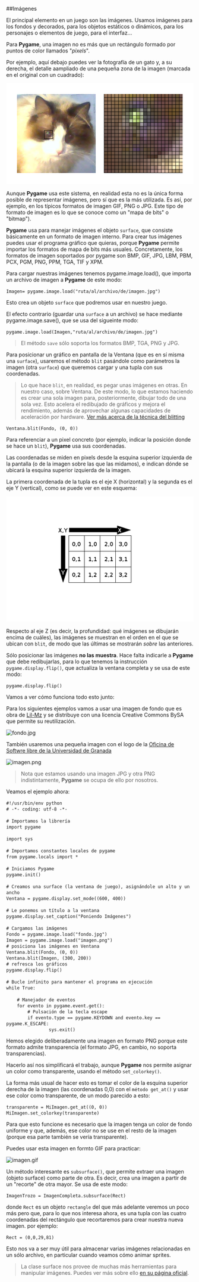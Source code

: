##Imágenes

El principal elemento en un juego son las imágenes. Usamos imágenes para los fondos y decorados, para los objetos estáticos o dinámicos, para los personajes o elementos de juego, para el interfaz...

Para **Pygame**, una imagen no es más que un rectángulo formado por puntos de color llamados "*pixels*".

Por ejemplo, aquí debajo puedes ver la fotografía de un gato y, a su derecha, el detalle aampliado de una pequeña zona de la imagen (marcada en el original con un cuadrado):

![Ejemplo de bitmap](img/pixels.png)

Aunque **Pygame** usa este sistema, en realidad esta no es la única forma posible de representar imágenes, pero sí que es la más utilizada. Es así, por ejemplo, en los típicos formatos de imagen GIF, PNG o JPG. Este tipo de formato de imagen es lo que se conoce como un "mapa de bits" o "bitmap").

**Pygame** usa para manejar imágenes el objeto `surface`, que consiste básicamente en un formato de imagen interno. Para crear tus imágenes puedes usar el programa gráfico que quieras, porque **Pygame** permite importar los formatos de mapa de bits más usuales. Concretamente, los formatos de imagen soportados por pygame son BMP, GIF, JPG, LBM, PBM, PCX, PGM, PNG, PPM, TGA, TIF y XPM.

Para cargar nuestras imágenes tenemos pygame.image.load(), que importa un archivo de imagen a **Pygame** de este modo:

```
Imagen= pygame.image.load("ruta/al/archivo/de/imagen.jpg")
```

Esto crea un objeto `surface` que podremos usar en nuestro juego.

El efecto contrario (guardar una `surface` a un archivo) se hace mediante pygame.image.save(), que se usa del sigueinte modo:

```
pygame.image.load(Imagen,"ruta/al/archivo/de/imagen.jpg")
```

> El método `save` sólo soporta los formatos BMP, TGA, PNG y JPG.

Para posicionar un gráfico en pantalla de la Ventana (que es en sí misma una `surface`), usaremos el método `blit` pasándole como parámetros la imagen (otra `surface`) que queremos cargar y una tupla con sus coordenadas.

> Lo que hace `blit`, en realidad, es pegar unas imágenes en otras. En nuestro caso, sobre Ventana. De este modo, lo que estamos haciendo es crear una sola imagen para, posteriormente, dibujar todo de una sola vez.
> Esto acelera el redibujado de gráficos y mejora el rendimiento, además de aprovechar algunas capacidades de aceleración por hardware. [Ver más acerca de la técnica del blitting](http://es.wikipedia.org/wiki/Bit_blit)

```
Ventana.blit(Fondo, (0, 0))
```

Para referenciar a un pixel concreto (por ejemplo, indicar la posición donde se hace un `blit`), **Pygame** usa sus coordenadas.

Las coordenadas se miden en pixels desde la esquina superior izquierda de la pantalla (o de la imagen sobre las que las midamos), e indican dónde se ubicará la esquina superior izquierda de la imagen.

La primera coordenada de la tupla es el eje X (horizontal) y la segunda es el eje Y (vertical), como se puede ver en este esquema:

![Pixels y coordenadas](img/coordenadas.png)

Respecto al eje Z (es decir, la profundidad: qué imágenes se dibujarán encima de cuáles), las imágenes se muestran en el orden en el que se ubican con `blit`, de modo que las últimas se mostrarán *sobre* las anteriores.

Sólo posicionar las imágenes **no las muestra**. Hace falta indicarle a **Pygame** que debe redibujarlas, para lo que tenemos la instrucción `pygame.display.flip()`, que actualiza la ventana completa y se usa de este modo:

```
pygame.display.flip()
```

Vamos a ver cómo funciona todo esto junto:

Para los siguientes ejemplos vamos a usar una imagen de fondo que es obra de [Lil-Mz](http://www.deviantart.com/morelikethis/125969509) y se distribuye con una licencia Creative Commons BySA que permite su reutilización.

![fondo.jpg](../img/fondo.jpg)

También usaremos una pequeña imagen con el logo de la [Oficina de Softwre libre de la Universidad de Granada](http://osl.ugr.es) 

![imagen.png](../img/imagen.png)

> Nota que estamos usando una imagen JPG y otra PNG indistintamente, **Pygame** se ocupa de ello por nosotros.

Veamos el ejemplo ahora:

```
#!/usr/bin/env python
# -*- coding: utf-8 -*-

# Importamos la librería
import pygame

import sys

# Importamos constantes locales de pygame
from pygame.locals import *

# Iniciamos Pygame
pygame.init()

# Creamos una surface (la ventana de juego), asignándole un alto y un ancho
Ventana = pygame.display.set_mode((600, 400))

# Le ponemos un título a la ventana
pygame.display.set_caption("Poniendo Imágenes")

# Cargamos las imágenes
Fondo = pygame.image.load("fondo.jpg")
Imagen = pygame.image.load("imagen.png")
# posiciona las imágenes en Ventana
Ventana.blit(Fondo, (0, 0))
Ventana.blit(Imagen, (300, 200))
# refresca los gráficos
pygame.display.flip()

# Bucle infinito para mantener el programa en ejecución
while True:
    
    # Manejador de eventos
    for evento in pygame.event.get():
        # Pulsación de la tecla escape
        if evento.type == pygame.KEYDOWN and evento.key == pygame.K_ESCAPE:
                sys.exit()
```

Hemos elegido deliberadamente una imagen en formato PNG porque este formato admite transparencia (el formato JPG, en cambio, no soporta transparencias).

Hacerlo así nos simplificará el trabajo, aunque **Pygame** nos permite asignar un color como transparente, usando el método `set_colorkey()`.

La forma más usual de hacer esto es tomar el color de la esquina superior derecha de la imagen (las coordenadas 0,0) con el `método get_at()` y usar ese color como transparente, de un modo parecido a esto:

```
transparente = MiImagen.get_at((0, 0))
MiImagen.set_colorkey(transparente)
```

Para que esto funcione es necesario que la imagen tenga un color de fondo uniforme y que, además, ese color no se use en el resto de la imagen (porque esa parte también se vería transparente).

Puedes usar esta imagen en formto GIF para practicar:

![imagen.gif](../img/imagen.gif)

Un método interesante es `subsurface()`, que permite extraer una imagen (objeto surface) como parte de otra. Es decir, crea una imagen a partir de un "recorte" de otra mayor. Se usa de este modo:

```
ImagenTrozo = ImagenCompleta.subsurface(Rect)
```

donde `Rect` es un objeto `rectangle` del que más adelante veremos un poco más pero que, para lo que nos interesa ahora, es una tupla con las cuatro coordenadas del rectángulo que recortaremos para crear nuestra nueva imagen. por ejemplo:

```
Rect = (0,0,29,81)
```
Esto nos va a ser muy útil para almacenar varias imágenes relacionadas en un sólo archivo, en particular cuando veamos cómo animar sprites.

> La clase surface nos provee de muchas más herramientas para manipular imágenes. Puedes ver más sobre ello [en su página oficial](http://www.pygame.org/docs/ref/surface.html).
